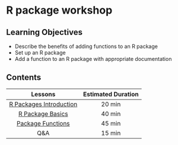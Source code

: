 # R package workshop

## Learning Objectives

* Describe the benefits of adding functions to an R package
* Set up an R package
* Add a function to an R package with appropriate documentation

## Contents

|  Lessons  | Estimated Duration  |
|:------------------------:|:------------------------------------------------:|
| [R Packages Introduction](https://github.com/sstein93/R_package_workshop/blob/main/01_R_packages_intro.md) | 20 min |
| [R Package Basics](https://github.com/sstein93/R_package_workshop/blob/main/02_R_package_basics.md) | 40 min|
| [Package Functions](https://github.com/sstein93/R_package_workshop/blob/main/03_package_functions.md) | 45 min |
| Q&A | 15 min |
